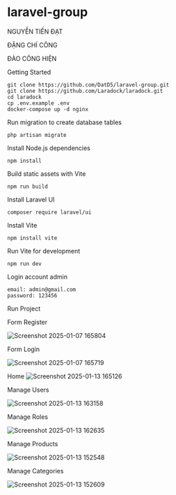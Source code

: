 
# laravel-group

NGUYỄN TIẾN ĐẠT

ĐẶNG CHÍ CÔNG

ĐÀO CÔNG HIỆN


Getting Started

    git clone https://github.com/DatD5/laravel-group.git
    git clone https://github.com/Laradock/laradock.git
    cd laradock
    cp .env.example .env
    docker-compose up -d nginx
Run migration to create database tables

    php artisan migrate

Install Node.js dependencies

    npm install

Build static assets with Vite

    npm run build

Install Laravel UI

    composer require laravel/ui

Install Vite

    npm install vite

Run Vite for development

    npm run dev
    
Login account admin

    email: admin@gmail.com
    password: 123456


Run Project

Form Register


![Screenshot 2025-01-07 165804](https://github.com/user-attachments/assets/62d8116e-4183-4fdf-b641-665678db9c39)


Form Login

![Screenshot 2025-01-07 165719](https://github.com/user-attachments/assets/cedce215-2a53-49c5-9738-fafc6385ba6f)

Home 
![Screenshot 2025-01-13 165126](https://github.com/user-attachments/assets/20d66814-eec5-49c1-a5cf-7bbbdf40a15f)

Manage Users

![Screenshot 2025-01-13 163158](https://github.com/user-attachments/assets/55b68936-bee7-43c0-9b9c-3fe626ef062d)


Manage Roles

![Screenshot 2025-01-13 162635](https://github.com/user-attachments/assets/6b4e7b85-d565-424b-a3ea-2a3a8f24603e)


Manage Products

![Screenshot 2025-01-13 152548](https://github.com/user-attachments/assets/65a8b02f-de88-4116-a067-b92e5f1b0ab7)


Manage Categories

![Screenshot 2025-01-13 152609](https://github.com/user-attachments/assets/8827f205-d675-4cc1-9ba6-5a483240d895)





